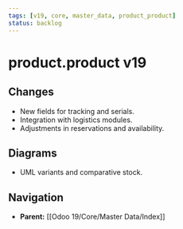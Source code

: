```yaml
---
tags: [v19, core, master_data, product_product]
status: backlog
---
```

# product.product v19

## Changes
- New fields for tracking and serials.
- Integration with logistics modules.
- Adjustments in reservations and availability.

## Diagrams
- UML variants and comparative stock.






## Navigation
- **Parent:** [[Odoo 19/Core/Master Data/Index]]

